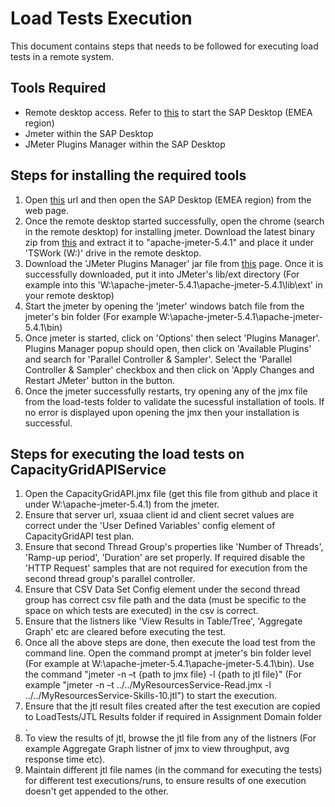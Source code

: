 # Load Tests Execution
This document contains steps that needs to be followed for executing load tests in a remote system.

## Tools Required
* Remote desktop access. Refer to [this](https://citrix-access.global.corp.sap/Citrix/OfficeWeb/) to start the SAP Desktop (EMEA region)
* Jmeter within the SAP Desktop
* JMeter Plugins Manager within the SAP Desktop

## Steps for installing the required tools
1. Open [this](https://citrix-access.global.corp.sap/Citrix/OfficeWeb/) url and then open the SAP Desktop (EMEA region) from the web page.
2. Once the remote desktop started successfully, open the chrome (search in the remote desktop) for installing jmeter. Download the latest binary zip from [this](https://jmeter.apache.org/download_jmeter.cgi) and extract it to "apache-jmeter-5.4.1\" and place it under 'TSWork (W:)' drive in the remote desktop.
3. Download the 'JMeter Plugins Manager' jar file from [this](https://jmeter-plugins.org/wiki/PluginsManager/) page. Once it is successfully downloaded, put it into JMeter's lib/ext directory (For example into this 'W:\apache-jmeter-5.4.1\apache-jmeter-5.4.1\lib\ext' in your remote desktop)
4. Start the jmeter by opening the 'jmeter' windows batch file from the jmeter's bin folder (For example W:\apache-jmeter-5.4.1\apache-jmeter-5.4.1\bin)
5. Once jmeter is started, click on 'Options' then select 'Plugins Manager'. Plugins Manager popup should open, then click on 'Available Plugins' and search for 'Parallel Controller & Sampler'. Select the 'Parallel Controller & Sampler' checkbox and then click on 'Apply Changes and Restart JMeter' button in the button.
6. Once the jmeter successfully restarts, try opening any of the jmx file from the load-tests folder to validate the sucessful installation of tools. If no error is displayed upon opening the jmx then your installation is successful.

## Steps for executing the load tests on CapacityGridAPIService
1. Open the CapacityGridAPI.jmx file (get this file from github and place it under W:\apache-jmeter-5.4.1) from the jmeter.
2. Ensure that server url, xsuaa client id and client secret values are correct under the 'User Defined Variables' config element of CapacityGridAPI test plan.
3. Ensure that second Thread Group's properties like 'Number of Threads', 'Ramp-up period', 'Duration' are set properly. If required disable the 'HTTP Request' samples that are not required for execution from the second thread group's parallel controller. 
4. Ensure that CSV Data Set Config element under the second thread group has correct csv file path and the data (must be specific to the space on which tests are executed) in the csv is correct.
5. Ensure that the listners like 'View Results in Table/Tree', 'Aggregate Graph' etc are cleared before executing the test.
6. Once all the above steps are done, then execute the load test from the command line. Open the command prompt at jmeter's bin folder level (For example at W:\apache-jmeter-5.4.1\apache-jmeter-5.4.1\bin). Use the command "jmeter -n –t {path to jmx file} -l {path to jtl file}" (For example "jmeter -n –t ../../MyResourcesService-Read.jmx -l ../../MyResourcesService-Skills-10.jtl") to start the execution.
7. Ensure that the jtl result files created after the test execution are copied to LoadTests/JTL Results folder if required in Assignment Domain folder .
8. To view the results of jtl, browse the jtl file from any of the listners (For example Aggregate Graph listner of jmx to view throughput, avg response time etc).
9. Maintain different jtl file names (in the command for executing the tests) for different test executions/runs, to ensure results of one execution doesn't get appended to the other.
